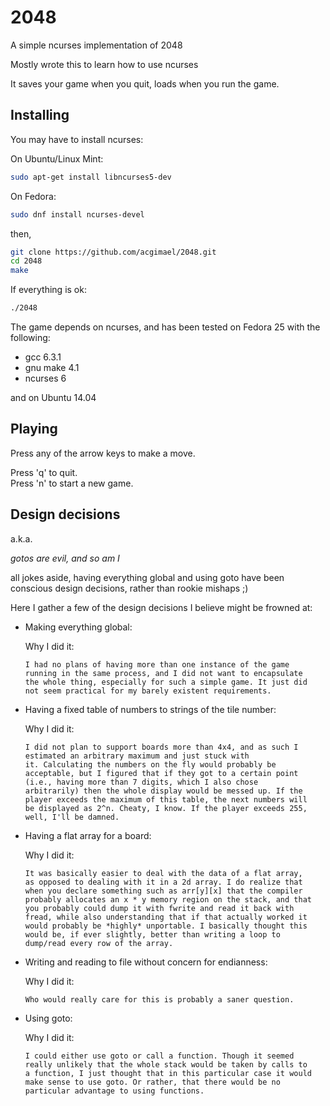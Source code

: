 # 2048

A simple ncurses implementation of 2048

Mostly wrote this to learn how to use ncurses

It saves your game when you quit, loads when you run the game.

## Installing

You may have to install ncurses:

On Ubuntu/Linux Mint:
```sh
sudo apt-get install libncurses5-dev
```

On Fedora:
```sh
sudo dnf install ncurses-devel
```

then,

```sh
git clone https://github.com/acgimael/2048.git
cd 2048
make
```

If everything is ok:
```sh
./2048
```

The game depends on ncurses, and has been tested on Fedora 25 with the
following:

- gcc 6.3.1
- gnu make 4.1
- ncurses 6

and on Ubuntu 14.04

## Playing

Press any of the arrow keys to make a move.

Press 'q' to quit.  
Press 'n' to start a new game.

## Design decisions

a.k.a.

*gotos are evil, and so am I*

all jokes aside, having everything global and using goto have been
conscious design decisions, rather than rookie mishaps ;)

Here I gather a few of the design decisions I believe might be frowned
at:

- Making everything global:

  Why I did it:

      I had no plans of having more than one instance of the game
      running in the same process, and I did not want to encapsulate
      the whole thing, especially for such a simple game. It just did
      not seem practical for my barely existent requirements.

- Having a fixed table of numbers to strings of the tile number:

  Why I did it:

      I did not plan to support boards more than 4x4, and as such I
      estimated an arbitrary maximum and just stuck with
      it. Calculating the numbers on the fly would probably be
      acceptable, but I figured that if they got to a certain point
      (i.e., having more than 7 digits, which I also chose
      arbitrarily) then the whole display would be messed up. If the
      player exceeds the maximum of this table, the next numbers will
      be displayed as 2^n. Cheaty, I know. If the player exceeds 255,
      well, I'll be damned.

- Having a flat array for a board:

  Why I did it:

      It was basically easier to deal with the data of a flat array,
      as opposed to dealing with it in a 2d array. I do realize that
      when you declare something such as arr[y][x] that the compiler
      probably allocates an x * y memory region on the stack, and that
      you probably could dump it with fwrite and read it back with
      fread, while also understanding that if that actually worked it
      would probably be *highly* unportable. I basically thought this
      would be, if ever slightly, better than writing a loop to
      dump/read every row of the array.

- Writing and reading to file without concern for endianness:

  Why I did it:

      Who would really care for this is probably a saner question.

- Using goto:

  Why I did it:

      I could either use goto or call a function. Though it seemed
      really unlikely that the whole stack would be taken by calls to
      a function, I just thought that in this particular case it would
      make sense to use goto. Or rather, that there would be no
      particular advantage to using functions.
